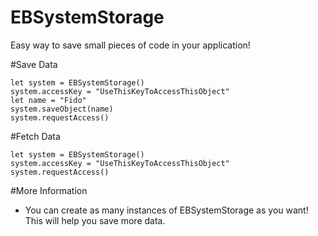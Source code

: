 # EBSystemStorage
Easy way to save small pieces of code in your application! 

#Save Data
```
let system = EBSystemStorage()
system.accessKey = "UseThisKeyToAccessThisObject"
let name = "Fido"
system.saveObject(name)
system.requestAccess()
```

#Fetch Data
```
let system = EBSystemStorage()
system.accessKey = "UseThisKeyToAccessThisObject"
system.requestAccess()
```

#More Information
- You can create as many instances of EBSystemStorage as you want! This will help you save more data.
